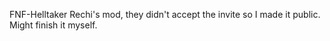FNF-Helltaker
Rechi's mod, they didn't accept the invite so I made it public.
Might finish it myself.
